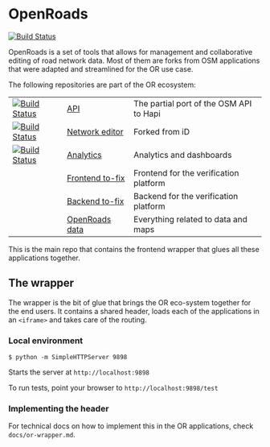 # OpenRoads
[![Build Status](https://magnum.travis-ci.com/opengovt/openroads.svg?token=d4tUG3NhuWNZYSxWndVL&branch=develop)](https://magnum.travis-ci.com/opengovt/openroads)

OpenRoads is a set of tools that allows for management and collaborative editing of road network data. Most of them are forks from OSM applications that were adapted and streamlined for the OR use case.

The following repositories are part of the OR ecosystem:

| | | |
| --- | --- | --- |
| [![Build Status](https://magnum.travis-ci.com/opengovt/openroads-api.svg?token=d4tUG3NhuWNZYSxWndVL&branch=master)](https://magnum.travis-ci.com/opengovt/openroads-api) | [API](https://github.com/opengovt/openroads-api)  | The partial port of the OSM API to Hapi | [API](https://github.com/opengovt/openroads-api)  | The partial port of the OSM API to Hapi |
| [![Build Status](https://magnum.travis-ci.com/opengovt/openroads-iD.svg?token=d4tUG3NhuWNZYSxWndVL&branch=master)](https://magnum.travis-ci.com/opengovt/openroads-iD) | [Network editor](https://github.com/opengovt/openroads-iD) | Forked from iD |
| [![Build Status](https://magnum.travis-ci.com/opengovt/openroads-analytics.svg?token=d4tUG3NhuWNZYSxWndVL&branch=master)](https://magnum.travis-ci.com/opengovt/openroads-analytics) | [Analytics](https://github.com/opengovt/openroads-analytics) | Analytics and dashboards |
| | [Frontend to-fix](https://github.com/developmentseed/to-fix) | Frontend for the verification platform |
| | [Backend to-fix](https://github.com/developmentseed/to-fix-backend) | Backend for the verification platform |
| | [OpenRoads data](https://github.com/opengovt/openroads-data) | Everything related to data and maps |

This is the main repo that contains the frontend wrapper that glues all these applications together.

## The wrapper
The wrapper is the bit of glue that brings the OR eco-system together for the end users. It contains a shared header, loads each of the applications in an `<iframe>` and takes care of the routing.

### Local environment

```
$ python -m SimpleHTTPServer 9898
```

Starts the server at `http://localhost:9898`

To run tests, point your browser to `http://localhost:9898/test`

### Implementing the header
For technical docs on how to implement this in the OR applications, check `docs/or-wrapper.md`.